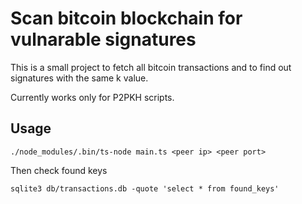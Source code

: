 # Scan bitcoin blockchain for vulnarable signatures

This is a small project to fetch all bitcoin transactions and to find out signatures with the same k value.

Currently works only for P2PKH scripts.

## Usage

```
./node_modules/.bin/ts-node main.ts <peer ip> <peer port>
```

Then check found keys

```
sqlite3 db/transactions.db -quote 'select * from found_keys'
```
